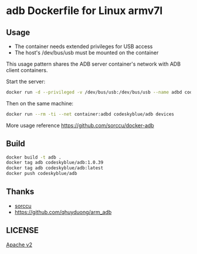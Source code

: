 # adb Dockerfile for Linux armv7l

## Usage
- The container needs extended privileges for USB access
- The host's /dev/bus/usb must be mounted on the container

This usage pattern shares the ADB server container's network with ADB client containers.

Start the server:
```bash
docker run -d --privileged -v /dev/bus/usb:/dev/bus/usb --name adbd codeskyblue/adb
```

Then on the same machine:
```bash
docker run --rm -ti --net container:adbd codeskyblue/adb devices
```

More usage reference
<https://github.com/sorccu/docker-adb>

## Build
```bash
docker build -t adb .
docker tag adb codeskyblue/adb:1.0.39
docker tag adb codeskyblue/adb:latest
docker push codeskyblue/adb
```

## Thanks
- [sorccu](https://github.com/sorccu)
- <https://github.com/qhuyduong/arm_adb>

## LICENSE
[Apache v2](LICENSE)

